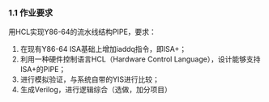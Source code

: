 ### 1.1 作业要求

用HCL实现Y86-64的流水线结构PIPE，要求：
1. 在现有Y86-64 ISA基础上增加iaddq指令，即ISA+；
2. 利用一种硬件控制语言HCL（Hardware Control Language），设计能够支持ISA+的PIPE；
3. 进行模拟验证，与系统自带的YIS进行比较；
4. 生成Verilog，进行逻辑综合（选做，加分项目）


